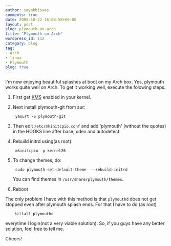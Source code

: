 ```yaml
---
author: sayakbiswas
comments: true
date: 2009-10-22 16:08:58+00:00
layout: post
slug: plymouth-on-arch
title: "Plymouth on Arch"
wordpress_id: 112
category: blog
tag:
- Arch
- linux
- Plymouth
blog: true
---
```


I'm now enjoying beautiful splashes at boot on my Arch box. Yes, plymouth works quite well on Arch. To get it working well, execute the folowing steps:

1. First get [KMS](http://wiki.archlinux.org/index.php?title=Special%3ASearch&search=KMS&go=Go) enabled in your kernel.

2. Next install plymouth-git from aur:

		yaourt -S plymouth-git

3. Then edit `/etc/mkinitcpio.conf` and add 'plymouth' (without the quotes) in the HOOKS line after base, udev and autodetect.

4. Rebuild initrd using(as root):

		mkinitcpio -p kernel26

5. To change themes, do:

		sudo plymouth-set-default-theme  --rebuild-initrd

   You can find themes in `/usr/share/plymouth/themes`.

6. Reboot

The only problem I have with this method is that `plymouthd` does not get stopped even after plymouth splash ends. For that I have to do (as root)

		killall plymouthd

everytime I login(not a very viable solution). So, if you guys have any better solution, feel free to tell me.

Cheers!
